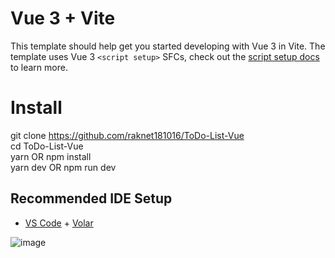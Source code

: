 # Vue 3 + Vite

This template should help get you started developing with Vue 3 in Vite. The template uses Vue 3 `<script setup>` SFCs, check out the [script setup docs](https://v3.vuejs.org/api/sfc-script-setup.html#sfc-script-setup) to learn more.

# Install

git clone https://github.com/raknet181016/ToDo-List-Vue  
cd ToDo-List-Vue    
yarn OR npm install  
yarn dev OR npm run dev  

## Recommended IDE Setup

- [VS Code](https://code.visualstudio.com/) + [Volar](https://marketplace.visualstudio.com/items?itemName=Vue.volar)

![image](https://user-images.githubusercontent.com/103416065/188861118-5674684a-cf7f-47e3-9375-5a8de8907977.png)

